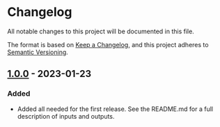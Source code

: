 # Changelog

All notable changes to this project will be documented in this file.

The format is based on [Keep a Changelog](https://keepachangelog.com/en/1.0.0/),
and this project adheres to [Semantic Versioning](https://semver.org/spec/v2.0.0.html).

## [1.0.0] - 2023-01-23

### Added

- Added all needed for the first release. See the README.md for a full description
  of inputs and outputs.

[1.0.0]: https://github.com/philss/rustler-precompiled-action/releases/tag/v1.0.0
